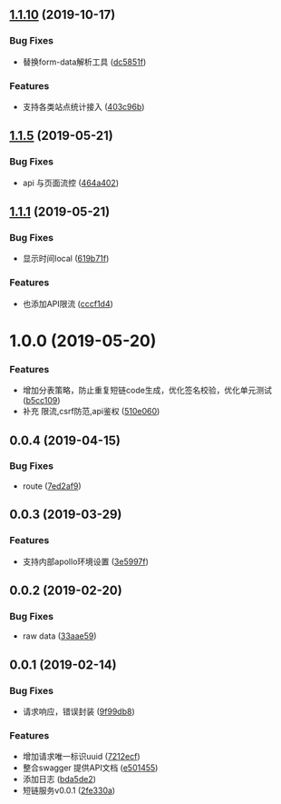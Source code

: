 ## [1.1.10](http://gitlab.quvideo.com/WEB/url-service/compare/v1.1.9...v1.1.10) (2019-10-17)


### Bug Fixes

* 替换form-data解析工具 ([dc5851f](http://gitlab.quvideo.com/WEB/url-service/commit/dc5851f))


### Features

* 支持各类站点统计接入 ([403c96b](http://gitlab.quvideo.com/WEB/url-service/commit/403c96b))



## [1.1.5](http://gitlab.quvideo.com/WEB/url-service/compare/v1.1.3...v1.1.5) (2019-05-21)


### Bug Fixes

* api 与页面流控 ([464a402](http://gitlab.quvideo.com/WEB/url-service/commit/464a402))



## [1.1.1](http://gitlab.quvideo.com/WEB/url-service/compare/v1.0.2...v1.1.1) (2019-05-21)


### Bug Fixes

* 显示时间local ([619b71f](http://gitlab.quvideo.com/WEB/url-service/commit/619b71f))


### Features

* 也添加API限流 ([cccf1d4](http://gitlab.quvideo.com/WEB/url-service/commit/cccf1d4))


# 1.0.0 (2019-05-20)


### Features

* 增加分表策略，防止重复短链code生成，优化签名校验，优化单元测试 ([b5cc109](http://gitlab.quvideo.com/WEB/url-service/commit/b5cc109))
* 补充 限流,csrf防范,api鉴权 ([510e060](http://gitlab.quvideo.com/WEB/url-service/commit/510e060))


<a name="0.0.4"></a>
## 0.0.4 (2019-04-15)

### Bug Fixes

* route ([7ed2af9](http://gitlab.quvideo.com/WEB/url-service/commit/7ed2af9))

<a name="0.0.3"></a>

## 0.0.3 (2019-03-29)

### Features

* 支持内部apollo环境设置 ([3e5997f](http://gitlab.quvideo.com/WEB/url-service/commit/3e5997f))

## 0.0.2 (2019-02-20)


### Bug Fixes

* raw data ([33aae59](http://gitlab.quvideo.com/WEB/url-service/commit/33aae59))


## 0.0.1 (2019-02-14)


### Bug Fixes

* 请求响应，错误封装 ([9f99db8](http://gitlab.quvideo.com/WEB/commit/9f99db8))


### Features

* 增加请求唯一标识uuid ([7212ecf](http://gitlab.quvideo.com/WEB/commit/7212ecf))
* 整合swagger 提供API文档 ([e501455](http://gitlab.quvideo.com/WEB/commit/e501455))
* 添加日志 ([bda5de2](http://gitlab.quvideo.com/WEB/commit/bda5de2))
* 短链服务v0.0.1 ([2fe330a](http://gitlab.quvideo.com/WEB/commit/2fe330a))
